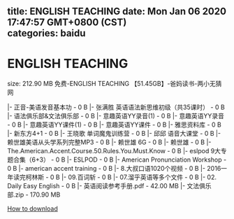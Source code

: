 
title: ENGLISH TEACHING
date: Mon Jan 06 2020 17:47:57 GMT+0800 (CST)    
categories: baidu
---

# ENGLISH TEACHING
size: 212.90 MB
 免费-ENGLISH TEACHING 【51.45GB】-爸妈读书-两小无猜网
 
|- 正音-美语发音基本功 - 0 B
|- 张满胜 英语语法新思维初级（共35课时） - 0 B
|- 语法俱乐部&文法俱乐部 - 0 B
|- 意趣英语YY录音(1) - 0 B
|- 意趣英语YY录音 - 0 B
|- 意趣英语YY课件(1) - 0 B
|- 意趣英语YY课件 - 0 B
|- 雅思资料库 - 0 B
|- 新东方4+1 - 0 B
|- 王晓歌 单词魔鬼训练营 - 0 B
|- 邱邱 语音大课堂 - 0 B
|- 赖世雄美语从头学系列完整MP3 - 0 B
|- 赖世雄 6G - 0 B
|- 赖世雄 - 0 B
|- The.American.Accent.Course.50.Rules.You.Must.Know - 0 B
|- eslpod 9大专题合集（6+3） - 0 B
|- ESLPOD - 0 B
|- American Pronunciation Workshop - 0 B
|- american accent training - 0 B
|- 8.大叔口语1020个视频 - 0 B
|- 2016一年读完柯林斯 - 0 B
|- 09.百词斩 - 0 B
|- 07.溜乎英语等多个文件 - 0 B
|- 02. Daily Easy English - 0 B
|- 英语阅读参考手册.pdf - 42.00 MB
|- 文法俱乐部.zip - 170.90 MB

[How to download](https://bpcam.bemobtrk.com/go/2ceec3aa-1ca2-46d6-b9ff-aaa5c184517c?jno=2242)